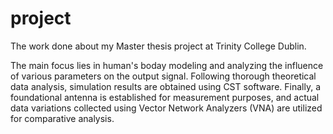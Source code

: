 # project
The work done about my Master thesis project at Trinity College Dublin.

The main focus lies in human's boday modeling and analyzing the influence of various parameters on the output signal. Following thorough theoretical data analysis, simulation results are obtained using CST software. Finally, a foundational antenna is established for measurement purposes, and actual data variations collected using Vector Network Analyzers (VNA) are utilized for comparative analysis.
